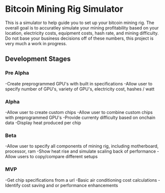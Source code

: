 # Bitcoin Mining Rig Simulator
This is a simulator to help guide you to set up your bitcoin mining rig. The overall goal is to accuratley simulate your mining profitability based on your location, electricity costs, equipment costs, hash rate, and mining difficulty. Do not base your business decisions off of these numbers, this project is very much a work in progress.

## Development Stages

### Pre Alpha
-Create preprogrammed GPU's with built in specifications
-Allow user to specify number of GPU's, variety of GPU's, electricity cost, hashes / watt

### Alpha
-Allow user to create custom chips
-Allow user to combine custom chips with preprogrammed GPU's
-Provide currenty difficulty based on onchain data
-Display heat produced per chip

### Beta
-Allow user to specify all components of mining rig, including motherboard, processor, ram
-Show heat rise and simulate scaling back of performance
-Allow users to copy/compare different setups

### MVP
-Get chip specifications from a url
-Basic air conditioning cost calculations
-Identify cost saving and or performance enhancements
